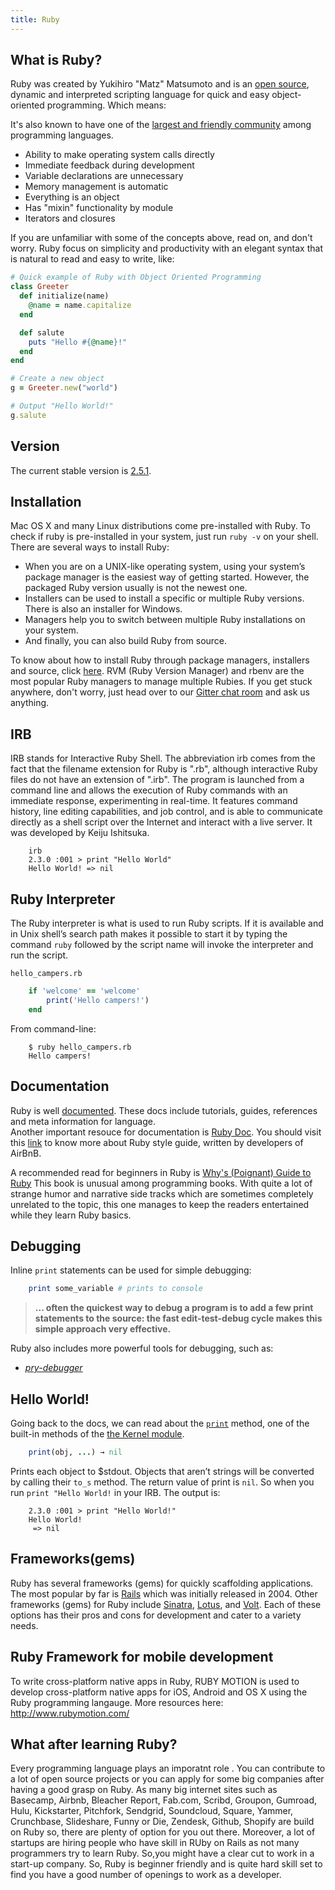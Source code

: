 ```yaml
---
title: Ruby
---
```


## What is Ruby?

Ruby was created by Yukihiro "Matz" Matsumoto and is an <a href='https://github.com/ruby/ruby' target='_blank' rel='nofollow'>open source</a>, dynamic and interpreted scripting language for quick and easy object-oriented programming. Which means:

It's also known to have one of the <a href="https://www.ruby-lang.org/en/community/">largest and friendly community</a> among programming languages. 

*   Ability to make operating system calls directly
*   Immediate feedback during development
*   Variable declarations are unnecessary
*   Memory management is automatic
*   Everything is an object
*   Has "mixin" functionality by module
*   Iterators and closures

If you are unfamiliar with some of the concepts above, read on, and don't worry. Ruby focus on simplicity and productivity with an elegant syntax that is natural to read and easy to write, like:
```ruby
# Quick example of Ruby with Object Oriented Programming
class Greeter
  def initialize(name)
    @name = name.capitalize
  end

  def salute
    puts "Hello #{@name}!"
  end
end

# Create a new object
g = Greeter.new("world")

# Output "Hello World!"
g.salute
```
## Version

The current stable version is [2.5.1](https://www.ruby-lang.org/en/news/2018/03/28/ruby-2-5-1-released/).

## Installation

Mac OS X and many Linux distributions come pre-installed with Ruby. To check if ruby is pre-installed in your system, just run `ruby -v` on your shell. There are several ways to install Ruby:

*   When you are on a UNIX-like operating system, using your system’s package manager is the easiest way of getting started. However, the packaged Ruby version usually is not the newest one.
*   Installers can be used to install a specific or multiple Ruby versions. There is also an installer for Windows.
*   Managers help you to switch between multiple Ruby installations on your system.
*   And finally, you can also build Ruby from source.

To know about how to install Ruby through package managers, installers and source, click <a href='https://www.ruby-lang.org/en/documentation/installation/' target='_blank' rel='nofollow'>here</a>. RVM (Ruby Version Manager) and rbenv are the most popular Ruby managers to manage multiple Rubies. If you get stuck anywhere, don't worry, just head over to our <a href='https://gitter.im/FreeCodeCamp/ruby' target='_blank' rel='nofollow'>Gitter chat room</a> and ask us anything.

## IRB

IRB stands for Interactive Ruby Shell. The abbreviation irb comes from the fact that the filename extension for Ruby is ".rb", although interactive Ruby files do not have an extension of ".irb". The program is launched from a command line and allows the execution of Ruby commands with an immediate response, experimenting in real-time. It features command history, line editing capabilities, and job control, and is able to communicate directly as a shell script over the Internet and interact with a live server. It was developed by Keiju Ishitsuka.

```shell
    irb
    2.3.0 :001 > print "Hello World"
    Hello World! => nil
```

## Ruby Interpreter

The Ruby interpreter is what is used to run Ruby scripts. If it is available and in Unix shell’s search path makes it possible to start it by typing the command `ruby` followed by the script name will invoke the interpreter and run the script.

`hello_campers.rb`

```ruby
    if 'welcome' == 'welcome'
        print('Hello campers!')
    end
```
From command-line:
```shell
    $ ruby hello_campers.rb
    Hello campers!
```
## Documentation

Ruby is well <a href='https://www.ruby-lang.org/en/documentation/' target='_blank' rel='nofollow'>documented</a>. These docs include tutorials, guides, references and meta information for language.  
Another important resouce for documentation is <a href='http://ruby-doc.org/core-2.3.0/' target='_blank' rel='nofollow'>Ruby Doc</a>. You should visit this <a href='https://github.com/airbnb/ruby' target='_blank' rel='nofollow'>link</a> to know more about Ruby style guide, written by developers of AirBnB.

A recommended read for beginners in Ruby is <a href='https://poignant.guide/' target='_blank' rel='nofollow'>Why's (Poignant) Guide to Ruby</a>
This book is unusual among programming books. With quite a lot of strange humor and narrative side tracks which are sometimes completely unrelated to the topic, this one manages to keep the readers entertained while they learn Ruby basics. 

## Debugging

Inline `print` statements can be used for simple debugging:
```ruby
    print some_variable # prints to console
```
> **... often the quickest way to debug a program is to add a few print statements to the source: the fast edit-test-debug cycle makes this simple approach very effective.**

Ruby also includes more powerful tools for debugging, such as:  
* <a href='https://github.com/nixme/pry-debugger' target='_blank' rel='nofollow'>_pry-debugger_</a>

## Hello World!

Going back to the docs, we can read about the <a href='http://ruby-doc.org/core-2.3.0/Kernel.html#method-i-print' target='_blank' rel='nofollow'>`print`</a> method, one of the built-in methods of the <a href='http://ruby-doc.org/core-2.3.0/Kernel.html' target='_blank' rel='nofollow'>the Kernel module</a>.  
```ruby
    print(obj, ...) → nil
```
Prints each object to $stdout. Objects that aren’t strings will be converted by calling their `to_s` method. The return value of print is `nil`. So when you run `print "Hello World!` in your IRB. The output is:
```shell
    2.3.0 :001 > print "Hello World!"
    Hello World!
     => nil
```
## Frameworks(gems)

Ruby has several frameworks (gems) for quickly scaffolding applications. The most popular by far is <a href='http://rubyonrails.org/' target='_blank' rel='nofollow'>Rails</a> which was initially released in 2004\. Other frameworks (gems) for Ruby include <a href='http://www.sinatrarb.com/' target='_blank' rel='nofollow'>Sinatra</a>, <a href='http://lotusrb.org/' target='_blank' rel='nofollow'>Lotus</a>, and <a href='http://voltframework.com/' target='_blank' rel='nofollow'>Volt</a>. Each of these options has their pros and cons for development and cater to a variety needs.


## Ruby Framework for mobile development
To write cross-platform native apps in Ruby, RUBY MOTION is used to develop cross-platform native apps for iOS, Android and OS X using the Ruby programming langauge.
More resources here: http://www.rubymotion.com/

## What after learning Ruby?
Every programming language plays an imporatnt role . You can contribute to a lot of open source projects or you can apply for some big companies after having a good grasp on Ruby. As many big internet sites such as Basecamp, Airbnb, Bleacher Report, Fab.com, Scribd, Groupon, Gumroad, Hulu, Kickstarter, Pitchfork, Sendgrid, Soundcloud, Square, Yammer, Crunchbase, Slideshare, Funny or Die, Zendesk, Github, Shopify are build on Ruby so, there are plenty of option for you out there.
Moreover, a lot of startups are hiring people who have skill in RUby on Rails as not many programmers try to learn Ruby. So,you might have a clear cut to work in a start-up company.
So, Ruby is beginner friendly and is quite hard skill set to find you have a good number of openings to work as a developer.
